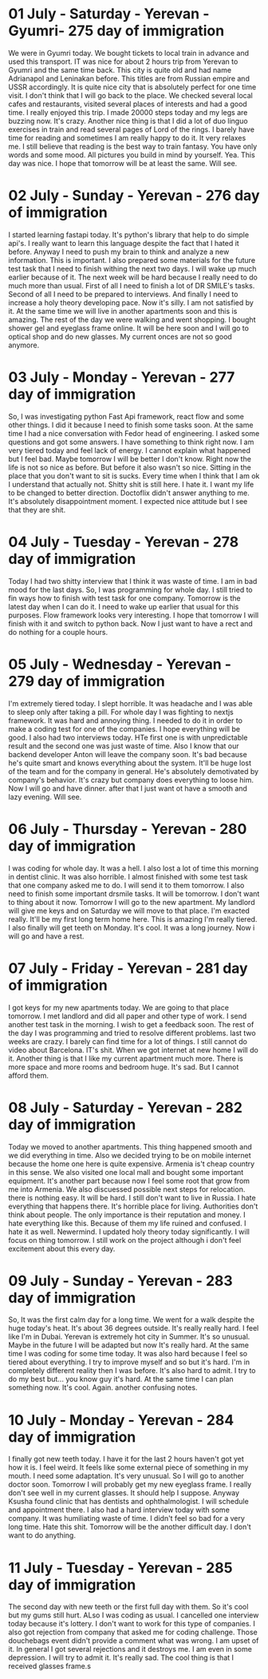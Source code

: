 # 01 July - Saturday - Yerevan - Gyumri- 275 day of immigration

We were in Gyumri today. We bought tickets to local train in advance and used this transport. IT was nice for about 2 hours trip from Yerevan to Gyumri and the same time back. This city is quite old and had name Adrianapol and Leninakan before. This titles are from Russian empire and USSR accordingly. It is quite nice city that is absolutely perfect for one time visit. I don't think that I will go back to the place. We checked several local cafes and restaurants, visited several places of interests and had a good time. I really enjoyed this trip. I made 20000 steps today and my legs are buzzing now. It's crazy. Another nice thing is that I did a lot of duo linguo exercises in train and read several pages of Lord of the rings. I barely have time for reading and sometimes I am really happy to do it. It very relaxes me. I still believe that reading is the best way to train fantasy. You have only words and some mood. All pictures you build in mind by yourself. Yea. This day was nice. I hope that tomorrow will be at least the same. Will see.

# 02 July - Sunday - Yerevan - 276 day of immigration

I started learning fastapi today. It's python's library that help to do simple api's. I really want to learn this language despite the fact that I hated it before. Anyway I need to push my brain to think and analyze a new information. This is important. I also prepared some materials for the future test task that I need to finish withing the next two days. I will wake up much earlier because of it. The next week will be hard because I really need to do much more than usual. First of all I need to finish a lot of DR SMILE's tasks. Second of all I need to be prepared to interviews. And finally I need to increase a holy theory developing pace. Now it's silly. I am not satisfied by it. At the same time we will live in another apartments soon and this is amazing. The rest of the day we were walking and went shopping. I bought shower gel and eyeglass frame online. It will be here soon and I will go to optical shop and do new glasses. My current onces are not so good anymore. 

# 03 July - Monday - Yerevan - 277 day of immigration

So, I was investigating python Fast Api framework, react flow and some other things. I did it because I need to finish some tasks soon. At the same time I had a nice conversation with Fedor head of engineering. I asked some questions and got some answers. I have something to think right now. I am very tiered today and feel lack of energy. I cannot explain what happened but I feel bad. Maybe tomorrow I will be better I don't know. Right now the life is not so nice as before. But before it also wasn't so nice. Sitting in the place that you don't want to sit is sucks. Every time when I think that I am ok I understand that actually not. Shitty shit is still here. I hate it. I want my life to be changed to better direction. Doctoflix didn't answer anything to me. It's absolutely disappointment moment. I expected nice attitude but I see that they are shit.

# 04 July - Tuesday - Yerevan - 278 day of immigration

Today I had two shitty interview that I think it was waste of time. I am in bad mood for the last days. So, I was programming for whole day. I still tried to fin ways how to finish with test task for one company. Tomorrow is the latest day when I can do it. I need to wake up earlier that usual for this purposes. Flow framework looks very interesting. I hope that tomorrow I will finish with it and switch to python back. Now I just want to have a rect and do nothing for a couple hours.

# 05 July - Wednesday - Yerevan - 279 day of immigration

I'm extremely tiered today. I slept horrible. It was headache and I was able to sleep only after taking a pill. For whole day I was fighting to nextjs framework. It was hard and annoying thing. I needed to do it in order to make a coding test for one of the companies. I hope everything will be good. I also had two interviews today. HTe first one is with unpredictable result and the second one was just waste of time. Also I know that our backend developer Anton will leave the company soon. It's bad because he's quite smart and knows everything about the system. It'll be huge lost of the team and for the company in general. He's absolutely demotivated by company's behavior. It's crazy but company does everything to loose him. Now I will go and have dinner. after that I just want ot have a smooth and lazy evening. Will see.

# 06 July - Thursday - Yerevan - 280 day of immigration

I was coding for whole day. It was a hell. I also lost a lot of time this morning in dentist clinic. It was also horrible. I almost finished with some test task that one company asked me to do. I will send it to them tomorrow. I also need to finish some important drsmile tasks. It will be tomorrow. I don't want to thing about it now. Tomorrow I will go to the new apartment. My landlord will give me keys and on Saturday we will move to that place. I'm exacted really. It'll be my first long term home here. This is amazing I'm really tiered. I also finally will get teeth on Monday. It's cool. It was a long journey. Now i will go and have a rest.

# 07 July - Friday - Yerevan - 281 day of immigration

I got keys for my new apartments today. We are going to that place tomorrow. I met landlord and did all paper and other type of work. I send another test task in the morning. I wish to get a feedback soon. The rest of the day I was programming and tried to resolve different problems. last two weeks are crazy. I barely can find time for a lot of things. I still cannot do video about Barcelona. IT's shit. When we got internet at new home I will do it. Another thing is that I like my current apartment much more. There is more space and more rooms and bedroom huge. It's sad. But I cannot afford them.

# 08 July - Saturday - Yerevan - 282 day of immigration

Today we moved to another apartments. This thing happened smooth and we did everything in time. Also we decided trying to be on mobile internet because the home one here is quite expensive. Armenia is't cheap country in this sense. We also visited one local mall and bought some important equipment. It's another part because now I feel some root that grow from me into Armenia. We also discuessed possible next steps for relocation. there is nothing easy. It will be hard. I still don't want to live in Russia. I hate everything that happens there. It's horrible place for living. Authorities don't think about people. The only importance is their reputation and money. I hate everything like this. Because of them my life ruined and confused. I hate it as well. Newermind. I updated holy theory today significantly. I will focus on thing tomorrow. I still work on the project although i don't feel excitement about this every day.

# 09 July - Sunday - Yerevan - 283 day of immigration

So, It was the first calm day for a long time. We went for a walk despite the huge today's heat. It's about 36 degrees outside. It's really really hard. I feel like I'm in Dubai. Yerevan is extremely hot city in Summer. It's so unusual. Maybe in the future I will be adapted but now It's really hard. At the same time I was coding for some time today. It was also hard because I feel so tiered about everything. I try to improve myself and so but it's hard. I'm in completely different reality then I was before. It's also hard to admit. I try to do my best but... you know guy it's hard. At the same time I can plan something now. It's cool. Again. another confusing notes.

# 10 July - Monday - Yerevan - 284 day of immigration

I finally got new teeth today. I have it for the last 2 hours haven't got yet how it is. I feel weird. It feels like some external piece of something in my mouth. I need some adaptation. It's very unusual. So I will go to another doctor soon. Tomorrow I will probably get my new eyeglass frame. I really don't see well in my current glasses. It should help I suppose. Anyway Ksusha found clinic that has dentists and ophthalmologist. I will schedule and appointment there. I also had a hard interview today with some company. It was humiliating waste of time. I didn't feel so bad for a very long time. Hate this shit. Tomorrow will be the another difficult day. I don't want to do anything.

# 11 July - Tuesday - Yerevan - 285 day of immigration

The second day with new teeth or the first full day with them. So it's cool but my gums still hurt. ALso I was coding as usual. I cancelled one interview today because it's lottery. I don't want to work for this type of companies. I also got rejection from company that asked me for coding challenge. Those douchebags event didn't provide a comment what was wrong. I am upset of it. In general I got several rejections and it destroys me. I am even in some depression. I will try to admit it. It's really sad. The cool thing is that I received glasses frame.s